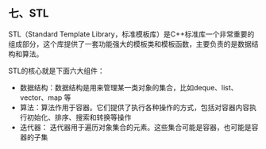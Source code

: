 ## 七、STL

STL（Standard Template Library，标准模板库）是C++标准库一个非常重要的组成部分，这个库提供了一套功能强大的模板类和模板函数，主要负责的是数据结构和算法。

STL的核心就是下面六大组件：

* 数据结构：数据结构是用来管理某一类对象的集合，比如deque、list、vector、map 等
* 算法：算法作用于容器。它们提供了执行各种操作的方式，包括对容器内容执行初始化、排序、搜索和转换等操作
* 迭代器： 迭代器用于遍历对象集合的元素。这些集合可能是容器，也可能是容器的子集